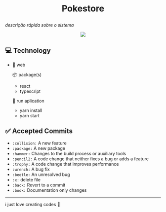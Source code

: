 <h1 align="center">

Pokestore

</h1>

*descrição rápida sobre o sistema*

<p align="center">
	<p align="center">    
	 <img src="https://img.shields.io/badge/label-MESSAGE-RED.svg"/>    
	</p>
 </p>

## 💻 Technology

- 📁 web
    
    📦 package(s)

    - react
    - typescript

    🎥 run aplication

    - yarn install
    - yarn start

## ✅ Accepted Commits

- `:collision:` A new feature
- `:package:` A new package
- `:hammer:` Changes to the build process or auxiliary tools
- `:pencil2:` A code change that neither fixes a bug or adds a feature
- `:trophy:` A code change that improves performance
- `:wrench:` A bug fix
- `:beetle:` An unresolved bug
- `:x:` delete file
- `:back:` Revert to a commit
- `:book:` Documentation only changes

----

i just love creating codes 💜
